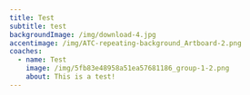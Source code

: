 ```yaml
---
title: Test
subtitle: test
backgroundImage: /img/download-4.jpg
accentimage: /img/ATC-repeating-background_Artboard-2.png
coaches:
  - name: Test
    image: /img/5fb83e48958a51ea57681186_group-1-2.png
    about: T﻿his is a test!
---
```

